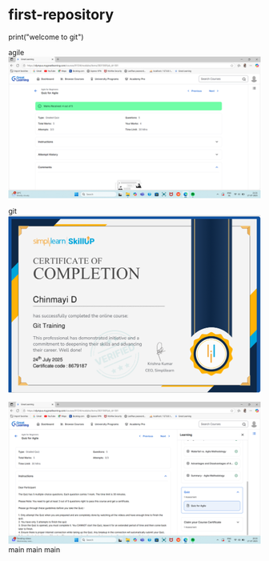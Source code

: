 # first-repository
print("welcome to git")
 


 agile
![image alt](https://github.com/Chinmayi011/first-repository/blob/830032e1b3cc46e6c18b2fb58a1a0059036f3585/Agile_quiz.png)


 git
![image alt](https://github.com/Chinmayi011/first-repository/blob/8c23eb930fb30e72a33bf15e746ea984e2fc5aa3/git_simplilearn.png)



![image alt](https://github.com/Chinmayi011/first-repository/blob/5f69f42f001f8e80dc1a04090e60c53279626f48/Agile%20course%20completion.png)
 main
 main
 main
